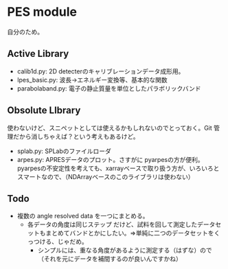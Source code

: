 # PES module

自分のため。

## Active Library

- calib1d.py: 2D detecterのキャリブレーションデータ成形用。
- lpes_basic.py: 波長->エネルギー変換等、基本的な関数
- parabolaband.py: 電子の静止質量を単位としたパラボリックバンド

## Obsolute LIbrary

使わないけど、スニペットとしては使えるかもしれないのでとっておく。Git 管理だから消しちゃえば？という考えもあるけど。

- splab.py: SPLabのファイルローダ
- arpes.py: APRESデータのプロット。さすがに pyarpesの方が便利。pyarpesの不安定性を考えても、xarrayベースで取り扱う方が、いろいろとスマートなので、（NDArrayベースのこのライブラリは使わない）

## Todo

- 複数の angle resolved data を一つにまとめる。
  - 各データの角度は同じステップ だけど、試料を回して測定したデータセットもまとめてバンドとかにしたい。⇒単純に二つのデータセットをくっつける、じゃだめ。
    - シンプルには、重なる角度があるように測定する（はずな）ので（それを元にデータを補間するのが良いんですかね）
